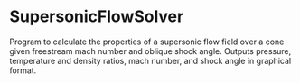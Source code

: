 # SupersonicFlowSolver
Program to calculate the properties of a supersonic flow field over a cone given freestream mach number and oblique shock angle.
Outputs pressure, temperature and density ratios, mach number, and shock angle in graphical format.
